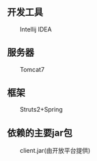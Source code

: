 ## 开发工具

<div style="margin-left:30px;">
Intellij IDEA
</div>

## 服务器

<div style="margin-left:30px;">
Tomcat7
</div>

## 框架

<div style="margin-left:30px;">
Struts2+Spring
</div>

## 依赖的主要jar包

<div style="margin-left:30px;">
client.jar(由开放平台提供)
</div>